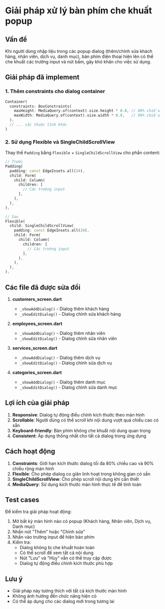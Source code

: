 # Giải pháp xử lý bàn phím che khuất popup

## Vấn đề

Khi người dùng nhập liệu trong các popup dialog (thêm/chỉnh sửa khách hàng, nhân viên, dịch vụ, danh mục), bàn phím điện thoại hiện lên có thể che khuất các trường input và nút bấm, gây khó khăn cho việc sử dụng.

## Giải pháp đã implement

### 1. Thêm constraints cho dialog container

```dart
Container(
  constraints: BoxConstraints(
    maxHeight: MediaQuery.of(context).size.height * 0.8, // 80% chiều cao màn hình
    maxWidth: MediaQuery.of(context).size.width * 0.9,   // 90% chiều rộng màn hình
  ),
  // ... các thuộc tính khác
)
```

### 2. Sử dụng Flexible và SingleChildScrollView

Thay thế `Padding` bằng `Flexible` + `SingleChildScrollView` cho phần content:

```dart
// Trước
Padding(
  padding: const EdgeInsets.all(24),
  child: Form(
    child: Column(
      children: [
        // Các trường input
      ],
    ),
  ),
),

// Sau
Flexible(
  child: SingleChildScrollView(
    padding: const EdgeInsets.all(24),
    child: Form(
      child: Column(
        children: [
          // Các trường input
        ],
      ),
    ),
  ),
),
```

## Các file đã được sửa đổi

1. **customers_screen.dart**

   - `_showAddDialog()` - Dialog thêm khách hàng
   - `_showEditDialog()` - Dialog chỉnh sửa khách hàng

2. **employees_screen.dart**

   - `_showAddDialog()` - Dialog thêm nhân viên
   - `_showEditDialog()` - Dialog chỉnh sửa nhân viên

3. **services_screen.dart**

   - `_showAddDialog()` - Dialog thêm dịch vụ
   - `_showEditDialog()` - Dialog chỉnh sửa dịch vụ

4. **categories_screen.dart**
   - `_showAddDialog()` - Dialog thêm danh mục
   - `_showEditDialog()` - Dialog chỉnh sửa danh mục

## Lợi ích của giải pháp

1. **Responsive**: Dialog tự động điều chỉnh kích thước theo màn hình
2. **Scrollable**: Người dùng có thể scroll khi nội dung vượt quá chiều cao có sẵn
3. **Keyboard-friendly**: Bàn phím không che khuất nội dung quan trọng
4. **Consistent**: Áp dụng thống nhất cho tất cả dialog trong ứng dụng

## Cách hoạt động

1. **Constraints**: Giới hạn kích thước dialog tối đa 80% chiều cao và 90% chiều rộng màn hình
2. **Flexible**: Cho phép dialog co giãn linh hoạt trong không gian có sẵn
3. **SingleChildScrollView**: Cho phép scroll nội dung khi cần thiết
4. **MediaQuery**: Sử dụng kích thước màn hình thực tế để tính toán

## Test cases

Để kiểm tra giải pháp hoạt động:

1. Mở bất kỳ màn hình nào có popup (Khách hàng, Nhân viên, Dịch vụ, Danh mục)
2. Nhấn nút "Thêm" hoặc "Chỉnh sửa"
3. Nhấn vào trường input để hiện bàn phím
4. Kiểm tra:
   - Dialog không bị che khuất hoàn toàn
   - Có thể scroll để xem tất cả nội dung
   - Nút "Lưu" và "Hủy" vẫn có thể truy cập được
   - Dialog tự động điều chỉnh kích thước phù hợp

## Lưu ý

- Giải pháp này tương thích với tất cả kích thước màn hình
- Không ảnh hưởng đến chức năng hiện có
- Có thể áp dụng cho các dialog mới trong tương lai
